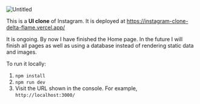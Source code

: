 ![Untitled](https://github.com/powerseed/instagram-clone/assets/42278237/0259d482-e0e2-4484-8568-918cb2d73ddc)

This is a **UI clone** of Instagram. It is deployed at https://instagram-clone-delta-flame.vercel.app/

It is ongoing. By now I have finished the Home page. In the future I will finish all pages as well as using a database instead of rendering static data and images.

To run it locally:

1. `npm install`
2. `npm run dev`
3. Visit the URL shown in the console. For example, `http://localhost:3000/`
